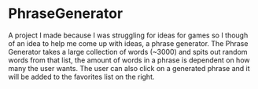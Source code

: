 # PhraseGenerator

A project I made because I was struggling for ideas for games so I though of an idea to help me come up with ideas, a phrase generator.
The Phrase Generator takes a large collection of words (~3000) and spits out random words from that list, the amount of words in a phrase is dependent on how many the user wants. The user can also click on a generated phrase and it will be added to the favorites list on the right.
